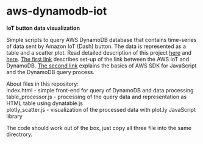 # aws-dynamodb-iot
<b>IoT button data visualization</b>

Simple scripts to query AWS DynamoDB database that contains time-series of data sent by Amazon IoT (Dash) button. The data is represented as a table and a scatter plot. Read detailed description of this project <a href = 'http://www.fhilitski.com/2016/09/visualizing-aws-iot-button-data/'>here</a> and <a href='http://www.fhilitski.com/2016/09/visualizing-aws-iot-button-data-part-ii/'>here</a>. <a href = 'http://www.fhilitski.com/2016/09/visualizing-aws-iot-button-data/'>The first link</a> describes set-up of the link between the AWS IoT and DynamoDB.  <a href='http://www.fhilitski.com/2016/09/visualizing-aws-iot-button-data-part-ii/'>The second link</a> explains the basics of AWS SDK for JavaScript and the DynamoDB query process. 
<p>
About files in this repository:</br>
index.html - simple front-end for query of DynamoDB and data processing</br>
table_processor.js - processing of the query data and representation as HTML table using dynatable.js</br>
plotly_scatter.js - visualization of the processed data with plot.ly JavaScript library</br>
</p>
The code should work out of the box, just copy all three file into the same directrory. 



